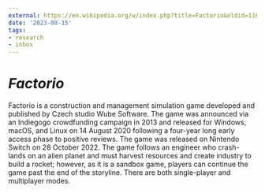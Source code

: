 ```yaml
---
external: https://en.wikipedia.org/w/index.php?title=Factorio&oldid=1169947858
date: '2023-08-15'
tags:
- research
- inbox
---
```


# <i>Factorio</i>

Factorio is a construction and management simulation game developed and published by Czech studio Wube Software. The game was announced via an Indiegogo crowdfunding campaign in 2013 and released for Windows, macOS, and Linux on 14 August 2020 following a four-year long early access phase to positive reviews. The game was released on Nintendo Switch on 28 October 2022.
The game follows an engineer who crash-lands on an alien planet and must harvest resources and create industry to build a rocket; however, as it is a sandbox game, players can continue the game past the end of the storyline. There are both single-player and multiplayer modes.
